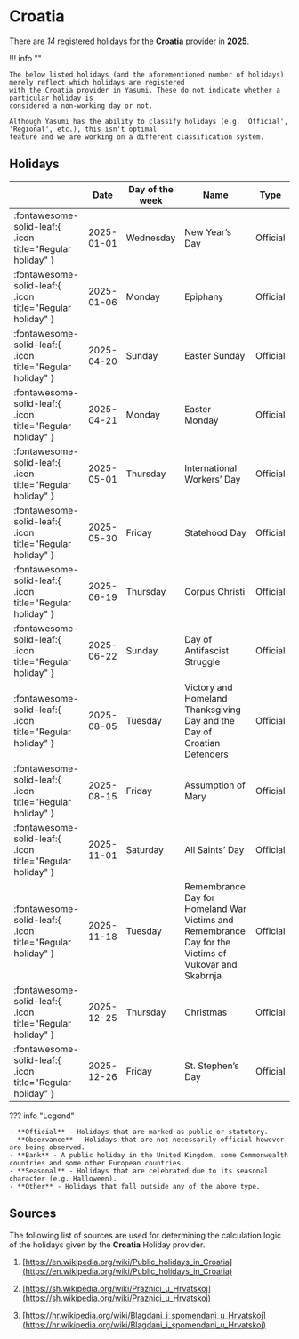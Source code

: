 # Croatia

There are _14_ registered holidays for the **Croatia** provider in **2025**.

!!! info ""

    The below listed holidays (and the aforementioned number of holidays) merely reflect which holidays are registered
    with the Croatia provider in Yasumi. These do not indicate whether a particular holiday is
    considered a non-working day or not.

    Although Yasumi has the ability to classify holidays (e.g. 'Official', 'Regional', etc.), this isn't optimal
    feature and we are working on a different classification system.

## Holidays

|     | Date | Day of the week | Name | Type |
| --- | ---- | --------------- | ---- | ---- |
| :fontawesome-solid-leaf:{ .icon title="Regular holiday" } | 2025-01-01 | Wednesday | New Year’s Day | Official |
| :fontawesome-solid-leaf:{ .icon title="Regular holiday" } | 2025-01-06 | Monday | Epiphany | Official |
| :fontawesome-solid-leaf:{ .icon title="Regular holiday" } | 2025-04-20 | Sunday | Easter Sunday | Official |
| :fontawesome-solid-leaf:{ .icon title="Regular holiday" } | 2025-04-21 | Monday | Easter Monday | Official |
| :fontawesome-solid-leaf:{ .icon title="Regular holiday" } | 2025-05-01 | Thursday | International Workers’ Day | Official |
| :fontawesome-solid-leaf:{ .icon title="Regular holiday" } | 2025-05-30 | Friday | Statehood Day | Official |
| :fontawesome-solid-leaf:{ .icon title="Regular holiday" } | 2025-06-19 | Thursday | Corpus Christi | Official |
| :fontawesome-solid-leaf:{ .icon title="Regular holiday" } | 2025-06-22 | Sunday | Day of Antifascist Struggle | Official |
| :fontawesome-solid-leaf:{ .icon title="Regular holiday" } | 2025-08-05 | Tuesday | Victory and Homeland Thanksgiving Day and the Day of Croatian Defenders | Official |
| :fontawesome-solid-leaf:{ .icon title="Regular holiday" } | 2025-08-15 | Friday | Assumption of Mary | Official |
| :fontawesome-solid-leaf:{ .icon title="Regular holiday" } | 2025-11-01 | Saturday | All Saints’ Day | Official |
| :fontawesome-solid-leaf:{ .icon title="Regular holiday" } | 2025-11-18 | Tuesday | Remembrance Day for Homeland War Victims and Remembrance Day for the Victims of Vukovar and Skabrnja | Official |
| :fontawesome-solid-leaf:{ .icon title="Regular holiday" } | 2025-12-25 | Thursday | Christmas | Official |
| :fontawesome-solid-leaf:{ .icon title="Regular holiday" } | 2025-12-26 | Friday | St. Stephen’s Day | Official |

??? info "Legend"

    - **Official** - Holidays that are marked as public or statutory.
    - **Observance** - Holidays that are not necessarily official however are being observed.
    - **Bank** - A public holiday in the United Kingdom, some Commonwealth countries and some other European countries.
    - **Seasonal** - Holidays that are celebrated due to its seasonal character (e.g. Halloween).
    - **Other** - Holidays that fall outside any of the above type.

## Sources

The following list of sources are used for determining the calculation logic of
the holidays given by the **Croatia** Holiday provider.


1. [https://en.wikipedia.org/wiki/Public_holidays_in_Croatia](https://en.wikipedia.org/wiki/Public_holidays_in_Croatia)
   
1. [https://sh.wikipedia.org/wiki/Praznici_u_Hrvatskoj](https://sh.wikipedia.org/wiki/Praznici_u_Hrvatskoj)
   
1. [https://hr.wikipedia.org/wiki/Blagdani_i_spomendani_u_Hrvatskoj](https://hr.wikipedia.org/wiki/Blagdani_i_spomendani_u_Hrvatskoj)
   